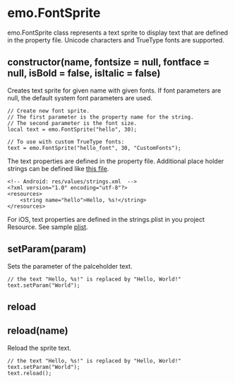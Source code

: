 # emo.FontSprite #

emo.FontSprite class represents a text sprite to display text that are defined in the property file. Unicode characters and TrueType fonts are supported.

## constructor(name, fontsize = null, fontface = null, isBold = false, isItalic = false) ##

Creates text sprite for given name with given fonts. If font parameters are null, the default system font parameters are used.

```
// Create new font sprite.
// The first parameter is the property name for the string.
// The second parameter is the font size.
local text = emo.FontSprite("hello", 30);

// To use with custom TrueType fonts:
text = emo.FontSprite("hello_font", 30, "CustomFonts");
```

The text properties are defined in the property file. Additional place holder strings can be defined like [this file](http://code.google.com/p/emo-framework/source/browse/trunk/Android-Examples/res/values/strings.xml).

```
<!-- Android: res/values/strings.xml  -->
<?xml version="1.0" encoding="utf-8"?>
<resources>
    <string name="hello">Hello, %s!</string>
</resources>
```

For iOS, text properties are defined in the strings.plist in you project Resource. See sample [plist](http://code.google.com/p/emo-framework/source/browse/trunk/iOS-Examples/Resources/strings.plist).

## setParam(param) ##

Sets the parameter of the palceholder text.

```
// the text "Hello, %s!" is replaced by "Hello, World!"
text.setParam("World");
```

## reload ##
## reload(name) ##

Reload the sprite text.

```
// the text "Hello, %s!" is replaced by "Hello, World!"
text.setParam("World");
text.reload();
```